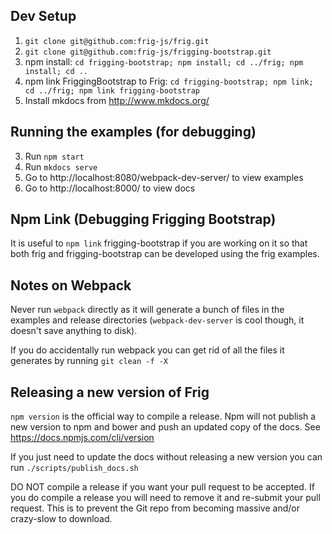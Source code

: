 ## Dev Setup
1. `git clone git@github.com:frig-js/frig.git`
2. `git clone git@github.com:frig-js/frigging-bootstrap.git`
3. npm install: `cd frigging-bootstrap; npm install; cd ../frig; npm install; cd ..`
3. npm link FriggingBootstrap to Frig: `cd frigging-bootstrap; npm link; cd ../frig; npm link frigging-bootstrap`
4. Install mkdocs from http://www.mkdocs.org/

## Running the examples (for debugging)
3. Run `npm start`
4. Run `mkdocs serve`
5. Go to http://localhost:8080/webpack-dev-server/ to view examples
6. Go to http://localhost:8000/ to view docs

## Npm Link (Debugging Frigging Bootstrap)

It is useful to `npm link` frigging-bootstrap if you are working on it so that both frig and frigging-bootstrap can be developed using the frig examples.

## Notes on Webpack

Never run `webpack` directly as it will generate a bunch of files in the examples and release directories (`webpack-dev-server` is cool though, it doesn't save anything to disk).

If you do accidentally run webpack you can get rid of all the files it generates by running `git clean -f -X`

## Releasing a new version of Frig

`npm version` is the official way to compile a release. Npm will not publish a new version to npm and bower and push an updated copy of the docs. See https://docs.npmjs.com/cli/version

If you just need to update the docs without releasing a new version you can run `./scripts/publish_docs.sh`

DO NOT compile a release if you want your pull request to be accepted. If you do compile a release you will need to remove it and re-submit your pull request. This is to prevent the Git repo from becoming massive and/or crazy-slow to download.
